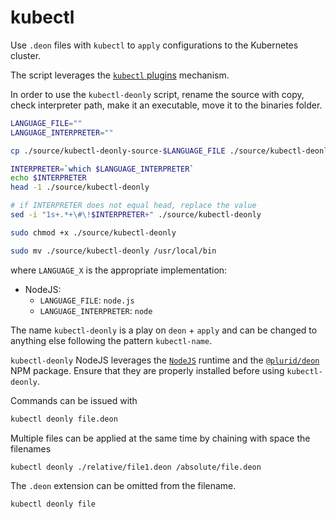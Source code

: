 # kubectl


Use `.deon` files with `kubectl` to `apply` configurations to the Kubernetes cluster.

The script leverages the [`kubectl` plugins](https://kubernetes.io/docs/tasks/extend-kubectl/kubectl-plugins/) mechanism.

In order to use the `kubectl-deonly` script, rename the source with copy, check interpreter path, make it an executable, move it to the binaries folder.

``` bash
LANGUAGE_FILE=""
LANGUAGE_INTERPRETER=""

cp ./source/kubectl-deonly-source-$LANGUAGE_FILE ./source/kubectl-deonly

INTERPRETER=`which $LANGUAGE_INTERPRETER`
echo $INTERPRETER
head -1 ./source/kubectl-deonly

# if INTERPRETER does not equal head, replace the value
sed -i "1s+.*+\#\!$INTERPRETER+" ./source/kubectl-deonly

sudo chmod +x ./source/kubectl-deonly

sudo mv ./source/kubectl-deonly /usr/local/bin
```

where `LANGUAGE_X` is the appropriate implementation:

+ NodeJS:
    + `LANGUAGE_FILE`: `node.js`
    + `LANGUAGE_INTERPRETER`: `node`

The name `kubectl-deonly` is a play on `deon` + `apply` and can be changed to anything else following the pattern `kubectl-name`.

`kubectl-deonly` NodeJS leverages the [`NodeJS`](https://nodejs.org) runtime and the [`@plurid/deon`](https://www.npmjs.com/package/@plurid/deon) NPM package. Ensure that they are properly installed before using `kubectl-deonly`.


Commands can be issued with

``` bash
kubectl deonly file.deon
```

Multiple files can be applied at the same time by chaining with space the filenames

``` bash
kubectl deonly ./relative/file1.deon /absolute/file.deon
```

The `.deon` extension can be omitted from the filename.

``` bash
kubectl deonly file
```
